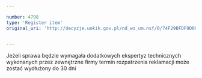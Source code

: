 ```yaml
---

number: 4798
type: 'Register item'
original_uri: 'http://decyzje.uokik.gov.pl/nd_wz_um.nsf/0/74F29BFDF9D095A3C1257B8200359AB4?OpenDocument'


---
```


Jeżeli sprawa będzie wymagała dodatkowych ekspertyz technicznych wykonanych przez zewnętrzne firmy termin rozpatrzenia reklamacji może zostać wydłużony do 30 dni
